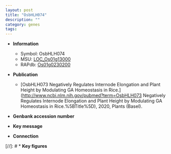 ```yaml
---
layout: post
title: "OsbHLH074"
description: ""
category: genes
tags: 
---
```


* **Information**  
    + Symbol: OsbHLH074  
    + MSU: [LOC_Os01g13000](http://rice.uga.edu/cgi-bin/ORF_infopage.cgi?orf=LOC_Os01g13000)  
    + RAPdb: [Os01g0230200](https://rapdb.dna.affrc.go.jp/locus/?name=Os01g0230200)  

* **Publication**  
    + [OsbHLH073 Negatively Regulates Internode Elongation and Plant Height by Modulating GA Homeostasis in Rice.](http://www.ncbi.nlm.nih.gov/pubmed?term=OsbHLH073 Negatively Regulates Internode Elongation and Plant Height by Modulating GA Homeostasis in Rice.%5BTitle%5D), 2020, Plants (Basel).

* **Genbank accession number**  

* **Key message**  

* **Connection**  

[//]: # * **Key figures**  


